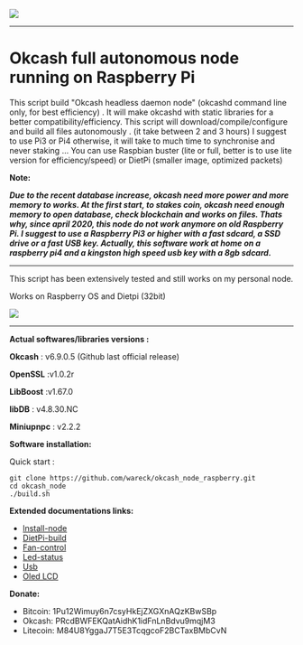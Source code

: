 ![](https://raw.githubusercontent.com/wareck/okcash_node_raspberry/master/docs/images/logo.png)

----------
# Okcash full autonomous node running on Raspberry Pi ##


This script build "Okcash headless daemon node" (okcashd command line only, for best efficiency) .
It will make okcashd with static libraries for a better compatibility/efficiency.
This script will download/compile/configure and build all files autonomously . (it take between 2 and 3 hours)
I suggest to use Pi3 or Pi4 otherwise, it will take to much time to synchronise and never staking ...
You can use Raspbian buster (lite or full, better is to use lite version for efficiency/speed) or DietPi (smaller image, optimized packets)


**Note:**

***Due to the recent database increase, okcash need more power and more memory to works. At the first start, to stakes coin, okcash need enough memory to open database, check blockchain and works on files. Thats why, since april 2020, this node do not work anymore on old Raspberry Pi. I suggest to use a Raspberry Pi3 or higher with a fast sdcard, a SSD drive or a fast USB key. Actually, this software work at home on a raspberry pi4 and a kingston high speed usb key with a 8gb sdcard.***

----------
This script has been extensively tested and still works on my personal node.

Works on Raspberry OS and Dietpi (32bit)

![](https://raw.githubusercontent.com/wareck/okcash_node_raspberry/master/docs/images/software.png)


----------

**Actual softwares/libraries versions :**

**Okcash** : v6.9.0.5 (Github last official release)

**OpenSSL** :v1.0.2r

**LibBoost** :v1.67.0

**libDB** : v4.8.30.NC

**Miniupnpc** : v2.2.2 


**Software installation:**

Quick start :

    git clone https://github.com/wareck/okcash_node_raspberry.git
    cd okcash_node
    ./build.sh
    

**Extended documentations links:**

 - [lnstall-node](https://github.com/wareck/okcash_node_raspberry/blob/master/docs/install-node.md)
 - [DietPi-build](https://github.com/wareck/okcash_node_raspberry/blob/master/docs/dietpi.md)
 - [Fan-control](https://github.com/wareck/okcash_node_raspberry/blob/master/docs/fan_control.md)
 - [Led-status](https://github.com/wareck/okcash_node_raspberry/blob/master/docs/led-status.md)
 - [Usb](https://github.com/wareck/okcash_node_raspberry/blob/master/docs/usb.md)
 - [Oled LCD](https://github.com/wareck/okcash_node_raspberry/blob/master/docs/oled.md)

**Donate:**
 - Bitcoin: 1Pu12Wimuy6n7csyHkEjZXGXnAQzKBwSBp
 - Okcash: PRcdBWFEKQatAidhK1idFnLnBdvu9mqjM3
 - Litecoin: M84U8YggaJ7T5E3TcqgcoF2BCTaxBMbCvN
